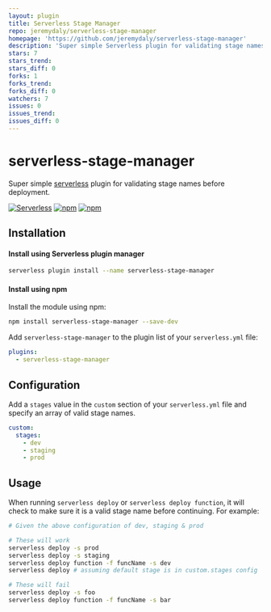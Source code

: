 ```yaml
---
layout: plugin
title: Serverless Stage Manager
repo: jeremydaly/serverless-stage-manager
homepage: 'https://github.com/jeremydaly/serverless-stage-manager'
description: 'Super simple Serverless plugin for validating stage names before deployment'
stars: 7
stars_trend: 
stars_diff: 0
forks: 1
forks_trend: 
forks_diff: 0
watchers: 7
issues: 0
issues_trend: 
issues_diff: 0
---
```



# serverless-stage-manager
Super simple [serverless](http://www.serverless.com) plugin for validating stage names before deployment.

[![Serverless](http://public.serverless.com/badges/v3.svg)](http://www.serverless.com)
[![npm](https://img.shields.io/npm/v/serverless-stage-manager.svg)](https://www.npmjs.com/package/serverless-stage-manager)
[![npm](https://img.shields.io/npm/l/serverless-stage-manager.svg)](https://www.npmjs.com/package/serverless-stage-manager)

## Installation

#### Install using Serverless plugin manager
```bash
serverless plugin install --name serverless-stage-manager
```

#### Install using npm

Install the module using npm:
```bash
npm install serverless-stage-manager --save-dev
```

Add `serverless-stage-manager` to the plugin list of your `serverless.yml` file:

```yaml
plugins:
  - serverless-stage-manager
```

## Configuration

Add a `stages` value in the `custom` section of your `serverless.yml` file and specify an array of valid stage names.

```yaml
custom:
  stages:
    - dev
    - staging
    - prod
```

## Usage

When running `serverless deploy` or `serverless deploy function`, it will check to make sure it is a valid stage name before continuing. For example:

```bash
# Given the above configuration of dev, staging & prod

# These will work
serverless deploy -s prod
serverless deploy -s staging
serverless deploy function -f funcName -s dev
serverless deploy # assuming default stage is in custom.stages config

# These will fail
serverless deploy -s foo
serverless deploy function -f funcName -s bar
```
